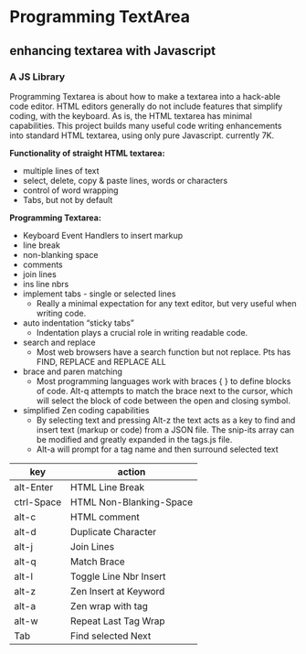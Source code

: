 # Programming TextArea

## enhancing textarea with Javascript 
### A JS Library

Programming Textarea is about how to make a textarea into a hack-able code editor. HTML editors generally do not include features that simplify coding, with the keyboard. As is, the HTML textarea has minimal capabilities. This project builds many useful code writing enhancements into standard HTML textarea, using only pure Javascript. currently 7K.

__Functionality of	straight HTML textarea:__
* multiple lines of text
* select, delete, copy & paste lines, words or characters
* control of word wrapping
* Tabs, but not by default 

__Programming Textarea:__
* Keyboard Event Handlers to insert markup
* line break
* non-blanking space
* comments
* join lines
* ins line nbrs
* implement tabs - single or selected lines
  * Really a minimal expectation for any text editor, but very useful when writing code.
* auto indentation “sticky tabs” 
  * Indentation plays a crucial role in writing readable code.
* search and replace 
  * Most web browsers have a search function but not replace. Pts has FIND, REPLACE and REPLACE ALL
* brace and paren matching 
  * Most programming languages work with braces { } to define blocks of code. Alt-q attempts to match the brace next to the cursor,       which will select the block of code between the open and closing symbol.
* simplified Zen coding capabilities 
  * By selecting text and pressing Alt-z the text acts as a key to find and insert text (markup or code) from a JSON file. The snip-its array can be modified and greatly expanded in the tags.js file.
  * Alt-a will prompt for a tag name and then surround selected text

key | action
----|-------
alt-Enter |	HTML Line Break
ctrl-Space |	HTML Non-Blanking-Space
alt-c |	HTML comment
alt-d |	Duplicate Character
alt-j | Join Lines
alt-q |	Match Brace
alt-l |	Toggle Line Nbr Insert
alt-z |	Zen Insert at Keyword
alt-a |	Zen wrap with tag
alt-w |	Repeat Last Tag Wrap
Tab |	Find selected Next
